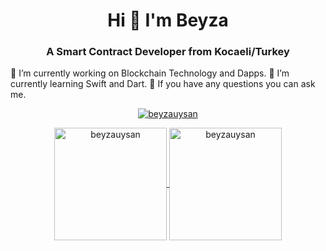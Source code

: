 <h1 align="center">Hi 👋 I'm Beyza</h1>
<h3 align="center">A Smart Contract Developer from Kocaeli/Turkey</h3>
 
 
🔭 I’m currently working on Blockchain Technology and Dapps.
🌱 I’m currently learning Swift and Dart.
💬 If you have any questions you can ask me.
 
<p align="center"> <a href="https://github.com/ryo-ma/github-profile-trophy"><img src="https://github-profile-trophy.vercel.app/?username=beyzauysan" alt="beyzauysan" /></a> </p>
 
<p align="center">
    <a href="https://github.com/beyzauysan">
          <img height="180em" align="center" src="https://github-readme-stats.vercel.app/api?username=beyzauysan&show_icons=true&locale=en&theme=dark&include_all_commits=true&count_private=true" alt="beyzauysan"/>
          <img height="180em" align="center" src="https://github-readme-stats.vercel.app/api/top-langs?username=beyzauysan&show_icons=true&locale=en&layout=compact&langs_count=8&theme=dark" alt="beyzauysan"/>
    </a>
</p>
